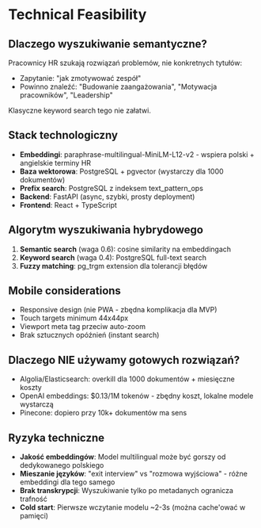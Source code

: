 # Technical Feasibility

## Dlaczego wyszukiwanie semantyczne?
Pracownicy HR szukają rozwiązań problemów, nie konkretnych tytułów:
- Zapytanie: "jak zmotywować zespół"
- Powinno znaleźć: "Budowanie zaangażowania", "Motywacja pracowników", "Leadership"

Klasyczne keyword search tego nie załatwi.

## Stack technologiczny
- **Embeddingi**: paraphrase-multilingual-MiniLM-L12-v2 - wspiera polski + angielskie terminy HR
- **Baza wektorowa**: PostgreSQL + pgvector (wystarczy dla 1000 dokumentów)
- **Prefix search**: PostgreSQL z indeksem text_pattern_ops
- **Backend**: FastAPI (async, szybki, prosty deployment)
- **Frontend**: React + TypeScript

## Algorytm wyszukiwania hybrydowego
1. **Semantic search** (waga 0.6): cosine similarity na embeddingach
2. **Keyword search** (waga 0.4): PostgreSQL full-text search
3. **Fuzzy matching**: pg_trgm extension dla tolerancji błędów

## Mobile considerations
- Responsive design (nie PWA - zbędna komplikacja dla MVP)
- Touch targets minimum 44x44px
- Viewport meta tag przeciw auto-zoom
- Brak sztucznych opóźnień (instant search)

## Dlaczego NIE używamy gotowych rozwiązań?
- Algolia/Elasticsearch: overkill dla 1000 dokumentów + miesięczne koszty
- OpenAI embeddings: $0.13/1M tokenów - zbędny koszt, lokalne modele wystarczą
- Pinecone: dopiero przy 10k+ dokumentów ma sens

## Ryzyka techniczne
- **Jakość embeddingów**: Model multilingual może być gorszy od dedykowanego polskiego
- **Mieszanie języków**: "exit interview" vs "rozmowa wyjściowa" - różne embeddingi dla tego samego
- **Brak transkrypcji**: Wyszukiwanie tylko po metadanych ogranicza trafność
- **Cold start**: Pierwsze wczytanie modelu ~2-3s (można cache'ować w pamięci)